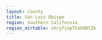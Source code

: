 ```yaml
---
layout: county
title: San Luis Obispo
region: Southern California
region_airtable: shry7inpTCe0dBlZk
---
```

